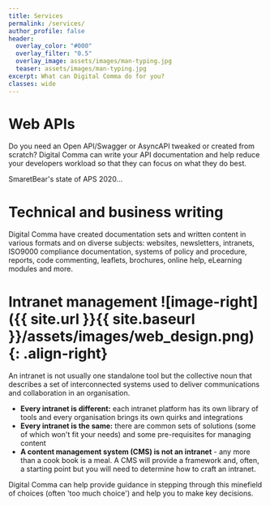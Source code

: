 ```yaml
---
title: Services
permalink: /services/
author_profile: false
header:
  overlay_color: "#000"
  overlay_filter: "0.5"
  overlay_image: assets/images/man-typing.jpg
  teaser: assets/images/man-typing.jpg
excerpt: What can Digital Comma do for you?
classes: wide
---
```


# Web APIs

Do you need an Open API/Swagger or AsyncAPI tweaked or created from scratch? Digital Comma can write your API documentation and help reduce your developers workload so that they can focus on what they do best.

SmaretBear's state of APS 2020...

# Technical and business writing

Digital Comma have created documentation sets and written content in various formats and on diverse subjects: websites, newsletters, intranets, ISO9000 compliance documentation, systems of policy and procedure, reports, code commenting, leaflets, brochures, online help, eLearning modules and more.

# Intranet management ![image-right]({{ site.url }}{{ site.baseurl }}/assets/images/web_design.png){: .align-right}

An intranet is not usually one standalone tool but the collective noun that describes a set of interconnected systems used to deliver communications and collaboration in an organisation. 

- **Every intranet is different:** each intranet platform has its own library of tools and every organisation brings its own quirks and integrations
- **Every intranet is the same:** there are common sets of solutions (some of which won't fit your needs) and some pre-requisites for managing content
- **A content management system (CMS) is not an intranet** - any more than a cook book is a meal. A CMS will provide a framework and, often, a starting point but you will need to determine how to craft an intranet.

Digital Comma can help provide guidance in stepping through this minefield of choices (often 'too much choice') and help you to make key decisions.